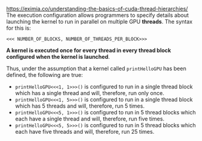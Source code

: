 
https://eximia.co/understanding-the-basics-of-cuda-thread-hierarchies/
The execution configuration allows programmers to specify details about launching the kernel to run in parallel on multiple GPU **threads**. The syntax for this is:

`<<< NUMBER_OF_BLOCKS, NUMBER_OF_THREADS_PER_BLOCK>>>`

**A kernel is executed once for every thread in every thread block configured when the kernel is launched**.

Thus, under the assumption that a kernel called `printHelloGPU` has been defined, the following are true:

- `printHelloGPU<<<1, 1>>>()` is configured to run in a single thread block which has a single thread and will, therefore, run only once.
- `printHelloGPU<<<1, 5>>>()` is configured to run in a single thread block which has 5 threads and will, therefore, run 5 times.
- `printHelloGPU<<<5, 1>>>()` is configured to run in 5 thread blocks which each have a single thread and will, therefore, run five times.
- `printHelloGPU<<<5, 5>>>()` is configured to run in 5 thread blocks which each have five threads and will, therefore, run 25 times.

